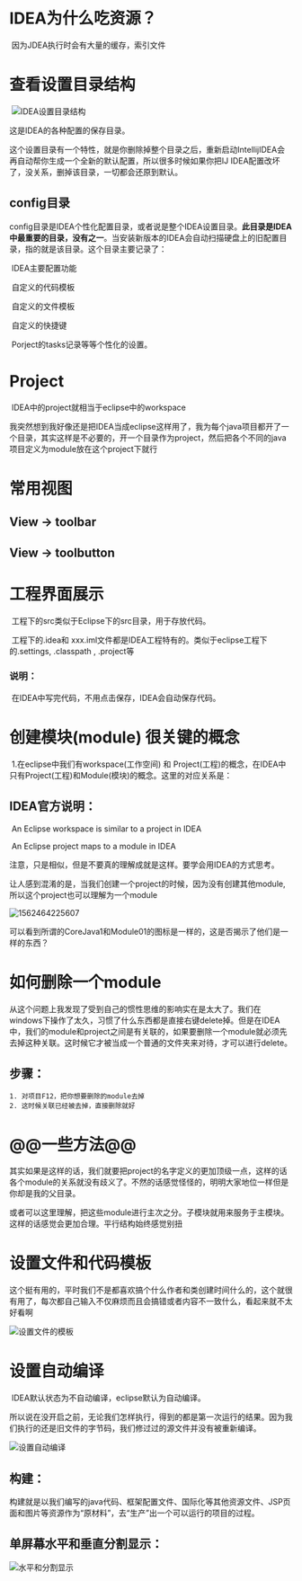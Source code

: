 # IDEA为什么吃资源？

​	因为JDEA执行时会有大量的缓存，索引文件



# 查看设置目录结构

​	![IDEA设置目录结构](D:\我的文档\开发工具\images\IDEA设置目录结构.png)

这是IDEA的各种配置的保存目录。

这个设置目录有一个特性，就是你删除掉整个目录之后，重新启动IntellijIDEA会再自动帮你生成一个全新的默认配置，所以很多时候如果你把IJ IDEA配置改坏了，没关系，删掉该目录，一切都会还原到默认。

## config目录

​	config目录是IDEA个性化配置目录，或者说是整个IDEA设置目录。**此目录是IDEA中最重要的目录，没有之一**。当安装新版本的IDEA会自动扫描硬盘上的旧配置目录，指的就是该目录。这个目录主要记录了：

​	IDEA主要配置功能

​	自定义的代码模板

​	自定义的文件模板

​	自定义的快捷键

​	Porject的tasks记录等等个性化的设置。



# Project

​	IDEA中的project就相当于eclipse中的workspace

我突然想到我好像还是把IDEA当成eclipse这样用了，我为每个java项目都开了一个目录，其实这样是不必要的，开一个目录作为project，然后把各个不同的java项目定义为module放在这个project下就行



# 常用视图

## View -> toolbar

## View -> toolbutton

# 工程界面展示

​	工程下的src类似于Eclipse下的src目录，用于存放代码。

​	工程下的.idea和  xxx.iml文件都是IDEA工程特有的。类似于eclipse工程下的.settings, .classpath , .project等

### 说明：

​	在IDEA中写完代码，不用点击保存，IDEA会自动保存代码。



# 创建模块(module) 很关键的概念

​	1.在eclipse中我们有workspace(工作空间) 和 Project(工程)的概念，在IDEA中只有Project(工程)和Module(模块)的概念。这里的对应关系是：

## IDEA官方说明：

​	An Eclipse workspace is similar to a project in IDEA

​	An Eclipse project maps to a module in IDEA

​	注意，只是相似，但是不要真的理解成就是这样。要学会用IDEA的方式思考。

让人感到混淆的是，当我们创建一个project的时候，因为没有创建其他module,所以这个project也可以理解为一个module

![1562464225607](D:\我的文档\开发工具\images\project和module的相似性)

可以看到所谓的CoreJava1和Module01的图标是一样的，这是否揭示了他们是一样的东西？

# 如何删除一个module

​	从这个问题上我发现了受到自己的惯性思维的影响实在是太大了。我们在windows下操作了太久，习惯了什么东西都是直接右键delete掉。但是在IDEA中，我们的module和project之间是有关联的，如果要删除一个module就必须先去掉这种关联。这时候它才被当成一个普通的文件夹来对待，才可以进行delete。

## 步骤：

	1. 对项目F12，把你想要删除的module去掉
 	2. 这时候关联已经被去掉，直接删除就好

# @@一些方法@@

​	其实如果是这样的话，我们就要把project的名字定义的更加顶级一点，这样的话各个module的关系就没有歧义了。不然的话感觉怪怪的，明明大家地位一样但是你却是我的父目录。

或者可以这里理解，把这些module进行主次之分。子模块就用来服务于主模块。这样的话感觉会更加合理。平行结构始终感觉别扭 

# 设置文件和代码模板

​	这个挺有用的，平时我们不是都喜欢搞个什么作者和类创建时间什么的，这个就很有用了，每次都自己输入不仅麻烦而且会搞错或者内容不一致什么，看起来就不太好看啊

![设置文件的模板](D:\我的文档\开发工具\images\设置文件的模板.png)



# 设置自动编译

​	IDEA默认状态为不自动编译，eclipse默认为自动编译。

​	所以说在没开启之前，无论我们怎样执行，得到的都是第一次运行的结果。因为我们执行的还是旧文件的字节码，我们修过过的源文件并没有被重新编译。

![设置自动编译](D:\我的文档\开发工具\images\设置自动编译.png)

## 	构建：

​		构建就是以我们编写的java代码、框架配置文件、国际化等其他资源文件、JSP页面和图片等资源作为“原材料”，去“生产”出一个可以运行的项目的过程。



## 单屏幕水平和垂直分割显示：



![水平和分割显示](D:\我的文档\开发工具\images\水平和分割显示.png)



